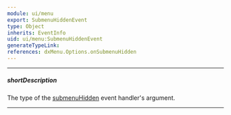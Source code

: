 ```yaml
---
module: ui/menu
export: SubmenuHiddenEvent
type: Object
inherits: EventInfo
uid: ui/menu:SubmenuHiddenEvent
generateTypeLink: 
references: dxMenu.Options.onSubmenuHidden
---
```

---
##### shortDescription
The type of the [submenuHidden]({basewidgetpath}/Events/#submenuHidden) event handler's argument.

---
<!-- Description goes here -->